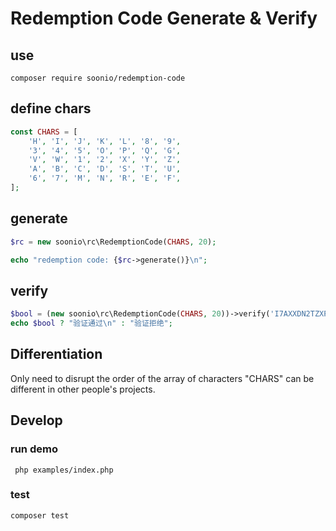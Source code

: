 # Redemption Code Generate & Verify

## use

```shell
composer require soonio/redemption-code
```

## define chars

```php
const CHARS = [
    'H', 'I', 'J', 'K', 'L', '8', '9',
    '3', '4', '5', 'O', 'P', 'Q', 'G',
    'V', 'W', '1', '2', 'X', 'Y', 'Z',
    'A', 'B', 'C', 'D', 'S', 'T', 'U',
    '6', '7', 'M', 'N', 'R', 'E', 'F',
];

```

## generate

```php
$rc = new soonio\rc\RedemptionCode(CHARS, 20);

echo "redemption code: {$rc->generate()}\n";
```


## verify

```php
$bool = (new soonio\rc\RedemptionCode(CHARS, 20))->verify('I7AXXDN2TZXPQT788GV3');
echo $bool ? "验证通过\n" : "验证拒绝";
```

## Differentiation

Only need to disrupt the order of the array of characters "CHARS" can be different in other people's projects.


## Develop

### run demo

```shell
 php examples/index.php
```

### test
```shell
composer test
```
